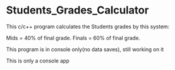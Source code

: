 # Students_Grades_Calculator
 
This c/c++ program calculates the Students grades by this system: 

Mids = 40% of final grade.
Finals = 60% of final grade.


This program is in console only(no data saves), still working on it


This is only a console app 

